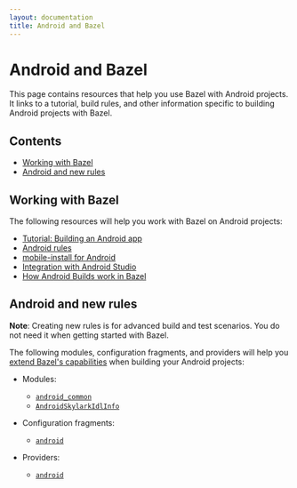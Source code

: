 ```yaml
---
layout: documentation
title: Android and Bazel
---
```


# Android and Bazel

This page contains resources that help you use Bazel with Android projects. It
links to a tutorial, build rules, and other information specific to building
Android projects with Bazel.

## Contents

- [Working with Bazel](#working-with-bazel)
- [Android and new rules](#android-and-new-rules)

## Working with Bazel

The following resources will help you work with Bazel on Android projects:

*  [Tutorial: Building an Android app](tutorial/android-app.html)
*  [Android rules](https://docs.bazel.build/versions/master/be/android.html)
*  [mobile-install for Android](mobile-install.html)
*  [Integration with Android Studio](ide.html)
*  [How Android Builds work in Bazel](https://blog.bazel.build/2018/02/14/how-android-builds-work-in-bazel.html)

## Android and new rules

**Note**: Creating new rules is for advanced build and test scenarios.
You do not need it when getting started with Bazel.

The following modules, configuration fragments, and providers will help you
[extend Bazel's capabilities](https://docs.bazel.build/versions/master/skylark/concepts.html)
when building your Android projects:

*  Modules:

   *  [`android_common`](skylark/lib/AndroidSkylarkApiProvider.html)
   *  [`AndroidSkylarkIdlInfo`](skylark/lib/AndroidSkylarkIdlInfo.html)

*  Configuration fragments:

   *  [`android`](skylark/lib/android.html)

*  Providers:

   *  [`android`](skylark/lib/AndroidSkylarkApiProvider.html)
